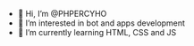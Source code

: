 - 👋 Hi, I’m @PHPERCYHO
- 👀 I’m interested in bot and apps development
- 🌱 I’m currently learning HTML, CSS and JS

<!---
PHPERCYHO/PHPERCYHO is a ✨ special ✨ repository because its `README.md` (this file) appears on your GitHub profile.
You can click the Preview link to take a look at your changes.
--->

